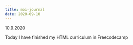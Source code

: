 ```yaml
---
title: moi-journal
date: 2020-09-10
---
```


10.9.2020

Today I have finished my HTML curriculum in Freecodecamp
